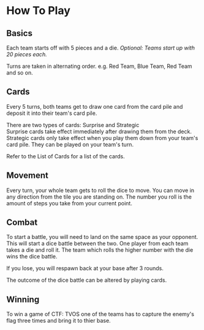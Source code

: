 How To Play
===========
Basics
------
Each team starts off with 5 pieces and a die. *Optional: Teams start up with 20 pieces each.*

Turns are taken in alternating order. e.g. Red Team, Blue Team, Red Team and so on.

Cards
-----
Every 5 turns, both teams get to draw one card from the card pile and deposit it into their team's card pile.

There are two types of cards: Surprise and Strategic<br>
Surprise cards take effect immediately after drawing them from the deck.<br>
Strategic cards only take effect when you play them down from your team's card pile. They can be played on your team's turn.

Refer to the List of Cards for a list of the cards.

Movement
--------
Every turn, your whole team gets to roll the dice to move. You can move in any direction from the tile you are standing on.
The number you roll is the amount of steps you take from your current point.

Combat
------
To start a battle, you will need to land on the same space as your opponent. This will start a dice battle between the two. One player from each team takes a die and roll it. The team which rolls the higher number with the die wins the dice battle.

If you lose, you will respawn back at your base after 3 rounds.

The outcome of the dice battle can be altered by playing cards.

Winning
-------
To win a game of CTF: TVOS one of the teams has to capture the enemy's flag three times and bring it to thier base.
